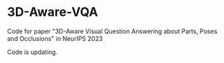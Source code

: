 # 3D-Aware-VQA
Code for paper "3D-Aware Visual Question Answering about Parts, Poses and Occlusions" in NeurIPS 2023

Code is updating.
